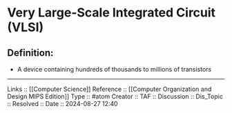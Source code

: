 # Very Large-Scale Integrated Circuit (VLSI)

## Definition:

- A device containing hundreds of thousands to millions of transistors
---
Links :: [[Computer Science]]
Reference ::  [[Computer Organization and Design MIPS Edition]]
Type :: #atom
Creator ::
TAF ::
Discussion ::
Dis_Topic :: 
Resolved ::
Date :: 2024-08-27 12:40
